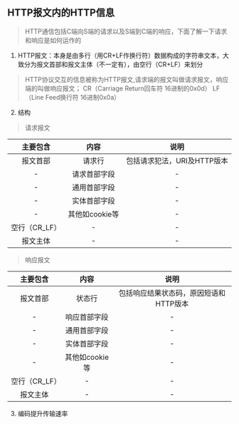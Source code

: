 ## HTTP报文内的HTTP信息

> HTTP通信包括C端向S端的请求以及S端到C端的响应，下面了解一下请求和响应是如何运作的

1. HTTP报文：本身是由多行（用CR+LF作换行符）数据构成的字符串文本，大致分为报文首部和报文主体（不一定有），由空行（CR+LF）来划分
 > HTTP协议交互的信息被称为HTTP报文,请求端的报文叫做请求报文，响应端的叫做响应报文；
 > CR（Carriage Return回车符 16进制的0x0d）
 > LF（Line Feed换行符 16进制0x0a）

2. 结构
> 请求报文

|  主要包含 | 内容 | 说明 |
| :----: | :---: | :----: |
| 报文首部 | 请求行 | 包括请求犯法，URI及HTTP版本 |
| - | 请求首部字段 | - |
| - | 通用首部字段 | - |
| - | 实体首部字段 | - |
| - | 其他如cookie等 | - |
| 空行（CR_LF） | - | - |
| 报文主体 | - | - |

> 响应报文

|  主要包含 | 内容 | 说明 |
| :----: | :---: | :----: |
| 报文首部 | 状态行 | 包括响应结果状态码，原因短语和HTTP版本 |
| - | 响应首部字段 | - |
| - | 通用首部字段 | - |
| - | 实体首部字段 | - |
| - | 其他如cookie等 | - |
| 空行（CR_LF） | - | - |
| 报文主体 | - | - |

3. 编码提升传输速率















